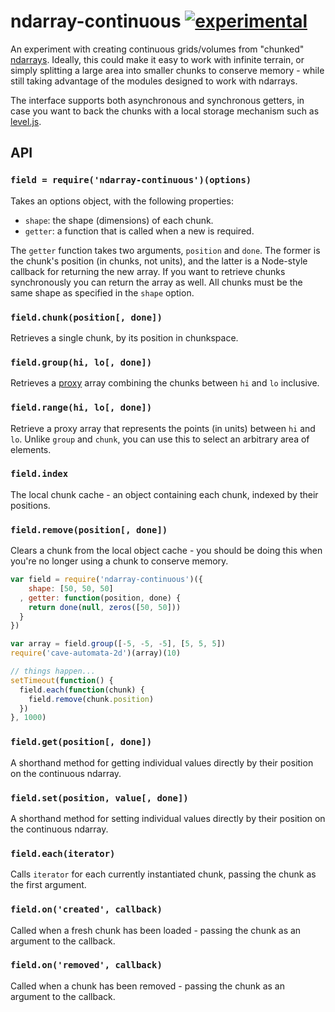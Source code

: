 # ndarray-continuous [![experimental](https://rawgithub.com/hughsk/stability-badges/master/dist/experimental.svg)](http://github.com/hughsk/stability-badges) #

An experiment with creating continuous grids/volumes from "chunked"
[ndarrays](http://github.com/mikolalysenko/ndarray). Ideally, this could make
it easy to work with infinite terrain, or simply splitting a large area into
smaller chunks to conserve memory - while still taking advantage of the modules
designed to work with ndarrays.

The interface supports both asynchronous and synchronous getters, in case you
want to back the chunks with a local storage mechanism such as
[level.js](http://github.com/maxogden/level.js).

## API ##

### `field = require('ndarray-continuous')(options)` ###

Takes an options object, with the following properties:

* `shape`: the shape (dimensions) of each chunk.
* `getter`: a function that is called when a new is required.

The `getter` function takes two arguments, `position` and `done`. The former
is the chunk's position (in chunks, not units), and the latter is a Node-style
callback for returning the new array. If you want to retrieve chunks
synchronously you can return the array as well. All chunks must be the same
shape as specified in the `shape` option.

### `field.chunk(position[, done])` ###

Retrieves a single chunk, by its position in chunkspace.

### `field.group(hi, lo[, done])` ###

Retrieves a [proxy](http://github.com/mikolalysenko/ndarray-proxy) array
combining the chunks between `hi` and `lo` inclusive.

### `field.range(hi, lo[, done])` ###

Retrieve a proxy array that represents the points (in units) between `hi` and
`lo`. Unlike `group` and `chunk`, you can use this to select an arbitrary area
of elements.

### `field.index` ###

The local chunk cache - an object containing each chunk, indexed by their
positions.

### `field.remove(position[, done])` ###

Clears a chunk from the local object cache - you should be doing this when
you're no longer using a chunk to conserve memory.

``` javascript
var field = require('ndarray-continuous')({
    shape: [50, 50, 50]
  , getter: function(position, done) {
    return done(null, zeros([50, 50]))
  }
})

var array = field.group([-5, -5, -5], [5, 5, 5])
require('cave-automata-2d')(array)(10)

// things happen...
setTimeout(function() {
  field.each(function(chunk) {
    field.remove(chunk.position)
  })
}, 1000)
```

### `field.get(position[, done])` ###

A shorthand method for getting individual values directly by their position on
the continuous ndarray.

### `field.set(position, value[, done])` ###

A shorthand method for setting individual values directly by their position on
the continuous ndarray.

### `field.each(iterator)` ###

Calls `iterator` for each currently instantiated chunk, passing the chunk as
the first argument.

### `field.on('created', callback)` ###

Called when a fresh chunk has been loaded - passing the chunk as an argument to
the callback.

### `field.on('removed', callback)` ###

Called when a chunk has been removed - passing the chunk as an argument to the
callback.
